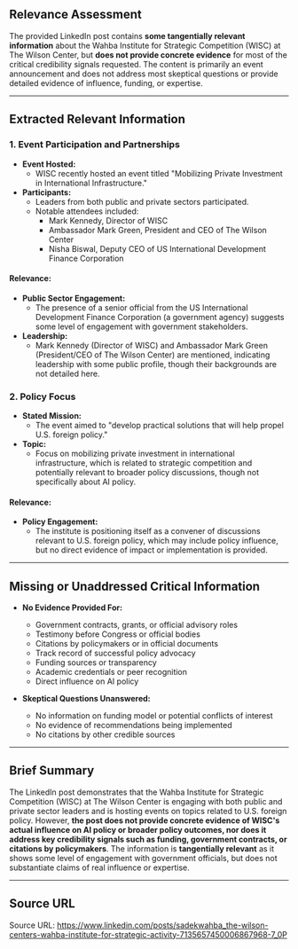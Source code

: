 ## Relevance Assessment

The provided LinkedIn post contains **some tangentially relevant information** about the Wahba Institute for Strategic Competition (WISC) at The Wilson Center, but **does not provide concrete evidence** for most of the critical credibility signals requested. The content is primarily an event announcement and does not address most skeptical questions or provide detailed evidence of influence, funding, or expertise.

---

## Extracted Relevant Information

### 1. Event Participation and Partnerships

- **Event Hosted:**  
  - WISC recently hosted an event titled "Mobilizing Private Investment in International Infrastructure."
- **Participants:**  
  - Leaders from both public and private sectors participated.
  - Notable attendees included:
    - Mark Kennedy, Director of WISC
    - Ambassador Mark Green, President and CEO of The Wilson Center
    - Nisha Biswal, Deputy CEO of US International Development Finance Corporation

#### Relevance:
- **Public Sector Engagement:**  
  - The presence of a senior official from the US International Development Finance Corporation (a government agency) suggests some level of engagement with government stakeholders.
- **Leadership:**  
  - Mark Kennedy (Director of WISC) and Ambassador Mark Green (President/CEO of The Wilson Center) are mentioned, indicating leadership with some public profile, though their backgrounds are not detailed here.

### 2. Policy Focus

- **Stated Mission:**  
  - The event aimed to "develop practical solutions that will help propel U.S. foreign policy."
- **Topic:**  
  - Focus on mobilizing private investment in international infrastructure, which is related to strategic competition and potentially relevant to broader policy discussions, though not specifically about AI policy.

#### Relevance:
- **Policy Engagement:**  
  - The institute is positioning itself as a convener of discussions relevant to U.S. foreign policy, which may include policy influence, but no direct evidence of impact or implementation is provided.

---

## Missing or Unaddressed Critical Information

- **No Evidence Provided For:**
  - Government contracts, grants, or official advisory roles
  - Testimony before Congress or official bodies
  - Citations by policymakers or in official documents
  - Track record of successful policy advocacy
  - Funding sources or transparency
  - Academic credentials or peer recognition
  - Direct influence on AI policy

- **Skeptical Questions Unanswered:**
  - No information on funding model or potential conflicts of interest
  - No evidence of recommendations being implemented
  - No citations by other credible sources

---

## Brief Summary

The LinkedIn post demonstrates that the Wahba Institute for Strategic Competition (WISC) at The Wilson Center is engaging with both public and private sector leaders and is hosting events on topics related to U.S. foreign policy. However, **the post does not provide concrete evidence of WISC's actual influence on AI policy or broader policy outcomes, nor does it address key credibility signals such as funding, government contracts, or citations by policymakers**. The information is **tangentially relevant** as it shows some level of engagement with government officials, but does not substantiate claims of real influence or expertise.

---

## Source URL

Source URL: https://www.linkedin.com/posts/sadekwahba_the-wilson-centers-wahba-institute-for-strategic-activity-7135657450006867968-7_0P
